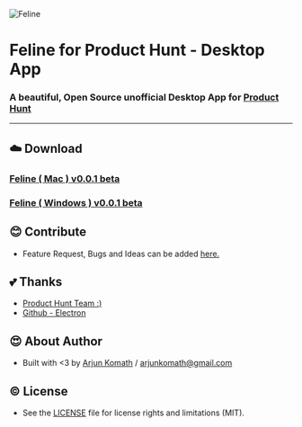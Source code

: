 ![Feline](http://i.imgur.com/pREGiX8.jpg "Mockup")
# Feline for Product Hunt - Desktop App
### A beautiful, Open Source unofficial Desktop App for [Product Hunt](https://www.producthunt.com/)
----------
## :cloud: Download
### <a href="https://github.com/arjunkomath/Feline-Desktop-App/releases/download/v0.0.1beta/Feline-darwin-x64.zip">Feline ( Mac ) v0.0.1 beta</a>
### <a href="https://github.com/arjunkomath/Feline-Desktop-App/releases/download/v0.0.1beta/Feline-win32-x64.zip">Feline ( Windows ) v0.0.1 beta</a>

## :blush: Contribute
* Feature Request, Bugs and Ideas can be added [here.](https://github.com/arjunkomath/Feline-Desktop-App/issues)

## :two_hearts: Thanks
* [Product Hunt Team :)](https://www.producthunt.com/about)
* [Github - Electron](http://electron.atom.io/)

## :heart_eyes: About Author
* Built with <3 by [Arjun Komath](https://twitter.com/arjunz) / [arjunkomath@gmail.com](mailto:arjunkomath@gmail.com)

## :copyright: License
* See the [LICENSE](https://github.com/arjunkomath/Feline-Desktop-App/blob/master/LICENSE) file for license rights and limitations (MIT).
